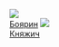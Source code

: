 ![](/books/adv_history/Олег%20Гончаров/Боярин.jpg)  
[Боярин](/books/adv_history/Олег%20Гончаров/Боярин)
![](/books/adv_history/Олег%20Гончаров/Княжич.jpg)  
[Княжич](/books/adv_history/Олег%20Гончаров/Княжич)